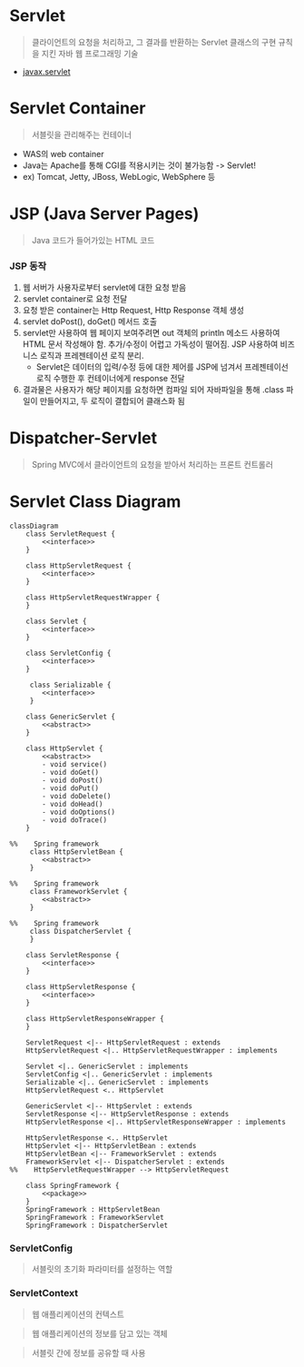 # Servlet
> 클라이언트의 요청을 처리하고, 그 결과를 반환하는 Servlet 클래스의 구현 규칙을 지킨 자바 웹 프로그래밍 기술
- [javax.servlet](https://docs.oracle.com/javaee/7/api/overview-summary.html) 

# Servlet Container
> 서블릿을 관리해주는 컨테이너
- WAS의 web container
- Java는 Apache를 통해 CGI를 적용시키는 것이 불가능함 -> Servlet!
- ex) Tomcat, Jetty, JBoss, WebLogic, WebSphere 등

# JSP (Java Server Pages)
> Java 코드가 들어가있는 HTML 코드
### JSP 동작
1. 웹 서버가 사용자로부터 servlet에 대한 요청 받음
2. servlet container로 요청 전달
3. 요청 받은 container는 Http Request, Http Response 객체 생성
4. servlet doPost(), doGet() 메서드 호출
5. servlet만 사용하여 웹 페이지 보여주려면 out 객체의 println 메소드 사용하여 HTML 문서 작성해야 함. 추가/수정이 어렵고 가독성이 떨어짐. JSP 사용하여 비즈니스 로직과 프레젠테이션 로직 분리.
   - Servlet은 데이터의 입력/수정 등에 대한 제어를 JSP에 넘겨서 프레젠테이선 로직 수행한 후 컨테이너에게 response 전달
6. 결과물은 사용자가 해당 페이지를 요청하면 컴파일 되어 자바파일을 통해 .class 파일이 만들어지고, 두 로직이 결합되어 클래스화 됨

# Dispatcher-Servlet
> Spring MVC에서 클라이언트의 요청을 받아서 처리하는 프론트 컨트롤러

# Servlet Class Diagram
```mermaid
classDiagram
    class ServletRequest {
        <<interface>>
    }

    class HttpServletRequest {
        <<interface>>
    }

    class HttpServletRequestWrapper {
    }

    class Servlet {
        <<interface>>
    }

    class ServletConfig {
        <<interface>>
    }
    
     class Serializable {
        <<interface>>
     }

    class GenericServlet {
        <<abstract>>
    }

    class HttpServlet {
        <<abstract>>
        - void service()
        - void doGet()
        - void doPost()
        - void doPut()
        - void doDelete()
        - void doHead()
        - void doOptions()
        - void doTrace()
    }
    
%%    Spring framework
     class HttpServletBean {
        <<abstract>>
     }

%%    Spring framework
     class FrameworkServlet {
        <<abstract>>
     }

%%    Spring framework
     class DispatcherServlet {
     }

    class ServletResponse {
        <<interface>>
    }

    class HttpServletResponse {
        <<interface>>
    }

    class HttpServletResponseWrapper {
    }

    ServletRequest <|-- HttpServletRequest : extends
    HttpServletRequest <|.. HttpServletRequestWrapper : implements

    Servlet <|.. GenericServlet : implements
    ServletConfig <|.. GenericServlet : implements
    Serializable <|.. GenericServlet : implements
    HttpServletRequest <.. HttpServlet

    GenericServlet <|-- HttpServlet : extends
    ServletResponse <|-- HttpServletResponse : extends
    HttpServletResponse <|.. HttpServletResponseWrapper : implements

    HttpServletResponse <.. HttpServlet
    HttpServlet <|-- HttpServletBean : extends
    HttpServletBean <|-- FrameworkServlet : extends
    FrameworkServlet <|-- DispatcherServlet : extends
%%    HttpServletRequestWrapper --> HttpServletRequest

    class SpringFramework {
        <<package>>
    }
    SpringFramework : HttpServletBean
    SpringFramework : FrameworkServlet
    SpringFramework : DispatcherServlet
```

### ServletConfig
> 서블릿의 초기화 파라미터를 설정하는 역할


### ServletContext
> 웹 애플리케이션의 컨텍스트

> 웹 애플리케이션의 정보를 담고 있는 객체

> 서블릿 간에 정보를 공유할 때 사용
